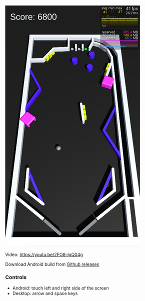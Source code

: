 ![Screenshot](Screenshot.png)

Video: https://youtu.be/2FO8-lpQ04g

Download Android build from [Github releases](https://github.com/ip/pinball/releases)

### Controls

- Android: touch left and right side of the screen
- Desktop: arrow and space keys
